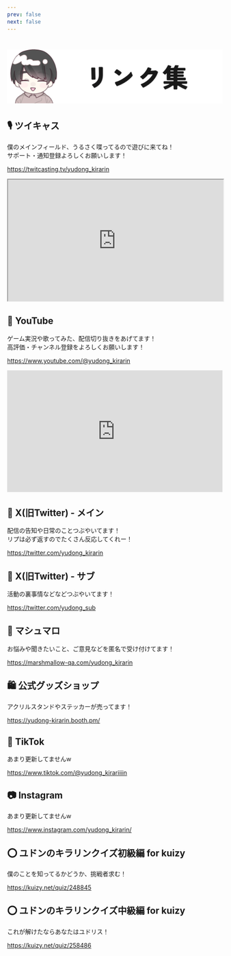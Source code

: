 ```yaml
---
prev: false
next: false
---
```


# ![リンク集](./public/tit_links_01.png)

## 🎙️ ツイキャス
僕のメインフィールド、うるさく喋ってるので遊びに来てね！  
サポート・通知登録よろしくお願いします！

https://twitcasting.tv/yudong_kirarin

<iframe src="https://twitcasting.tv/yudong_kirarin/embeddedplayer/live?auto_play=false&default_mute=true" width="100%" height="auto" style="aspect-ratio:16/9;" allowfullscreen></iframe>

## 🎥 YouTube
ゲーム実況や歌ってみた、配信切り抜きをあげてます！  
高評価・チャンネル登録をよろしくお願いします！

https://www.youtube.com/@yudong_kirarin

<iframe src="https://www.youtube.com/embed/0DSNf0_OSUA?si=cC1RDF_qhhjhCRfJ" title="YouTube video player" frameborder="0" allow="accelerometer; autoplay; clipboard-write; encrypted-media; gyroscope; picture-in-picture; web-share" allowfullscreen width="100%" height="auto" style="aspect-ratio:16/9;"></iframe>

## 📱 X(旧Twitter) - メイン
配信の告知や日常のことつぶやいてます！  
リプは必ず返すのでたくさん反応してくれー！

https://twitter.com/yudong_kirarin

## 📱 X(旧Twitter) - サブ
活動の裏事情などなどつぶやいてます！  

https://twitter.com/yudong_sub

## 🔲 マシュマロ
お悩みや聞きたいこと、ご意見などを匿名で受け付けてます！  

https://marshmallow-qa.com/yudong_kirarin

## 🛍️ 公式グッズショップ
アクリルスタンドやステッカーが売ってます！  

https://yudong-kirarin.booth.pm/

## 🎵 TikTok
あまり更新してませんw  

https://www.tiktok.com/@yudong_kirariiiin

## 📷 Instagram
あまり更新してませんw  

https://www.instagram.com/yudong_kirarin/

## ⭕️ ユドンのキラリンクイズ初級編 for kuizy
僕のことを知ってるかどうか、挑戦者求む！  

https://kuizy.net/quiz/248845

## ⭕️ ユドンのキラリンクイズ中級編 for kuizy
これが解けたならあなたはユドリス！  

https://kuizy.net/quiz/258486
